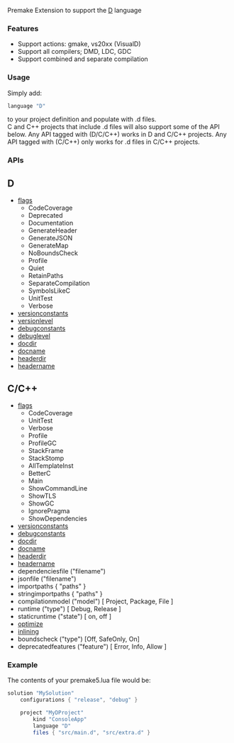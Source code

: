 Premake Extension to support the [D](http://dlang.org) language

### Features ###

* Support actions: gmake, vs20xx (VisualD)
* Support all compilers; DMD, LDC, GDC
* Support combined and separate compilation

### Usage ###

Simply add:
```lua
language "D"
```
to your project definition and populate with .d files.  
C and C++ projects that include .d files will also support some of the API below. Any API tagged with (D/C/C++) works in D and C/C++ projects. Any API tagged with (C/C++) only works for .d files in C/C++ projects.

### APIs ###
## D ##
* [flags](https://github.com/premake/premake-dlang/wiki/flags)
  * CodeCoverage
  * Deprecated
  * Documentation
  * GenerateHeader
  * GenerateJSON
  * GenerateMap
  * NoBoundsCheck
  * Profile
  * Quiet
  * RetainPaths
  * SeparateCompilation
  * SymbolsLikeC
  * UnitTest
  * Verbose
* [versionconstants](https://github.com/premake/premake-dlang/wiki/versionconstants)
* [versionlevel](https://github.com/premake/premake-dlang/wiki/versionlevel)
* [debugconstants](https://github.com/premake/premake-dlang/wiki/debugconstants)
* [debuglevel](https://github.com/premake/premake-dlang/wiki/debuglevel)
* [docdir](https://github.com/premake/premake-dlang/wiki/docdir)
* [docname](https://github.com/premake/premake-dlang/wiki/docname)
* [headerdir](https://github.com/premake/premake-dlang/wiki/headerdir)
* [headername](https://github.com/premake/premake-dlang/wiki/headername)

## C/C++ ##

* [flags](https://github.com/premake/premake-dlang/wiki/flags)
  * CodeCoverage
  * UnitTest 
  * Verbose 
  * Profile
  * ProfileGC 
  * StackFrame 
  * StackStomp 
  * AllTemplateInst 
  * BetterC 
  * Main 
  * ShowCommandLine 
  * ShowTLS 
  * ShowGC 
  * IgnorePragma 
  * ShowDependencies
* [versionconstants](https://github.com/premake/premake-dlang/wiki/versionconstants)
* [debugconstants](https://github.com/premake/premake-dlang/wiki/debugconstants)
* [docdir](https://github.com/premake/premake-dlang/wiki/docdir)
* [docname](https://github.com/premake/premake-dlang/wiki/docname)
* [headerdir](https://github.com/premake/premake-dlang/wiki/headerdir)
* [headername](https://github.com/premake/premake-dlang/wiki/headername)
* dependenciesfile ("filename")
* jsonfile  ("filename")
* importpaths { "paths" }
* stringimportpaths { "paths" }
* compilationmodel ("model") [ Project, Package, File ]
* runtime ("type") [ Debug, Release ]
* staticruntime ("state") [ on, off ]
* [optimize](https://github.com/premake/premake-core/wiki/optimize)
* [inlining](https://github.com/premake/premake-core/wiki/inlining)
* boundscheck ("type") [Off, SafeOnly, On]
* deprecatedfeatures ("feature") [ Error, Info, Allow ]
		
### Example ###

The contents of your premake5.lua file would be:

```lua
solution "MySolution"
    configurations { "release", "debug" }

    project "MyDProject"
        kind "ConsoleApp"
        language "D"
        files { "src/main.d", "src/extra.d" }
```
